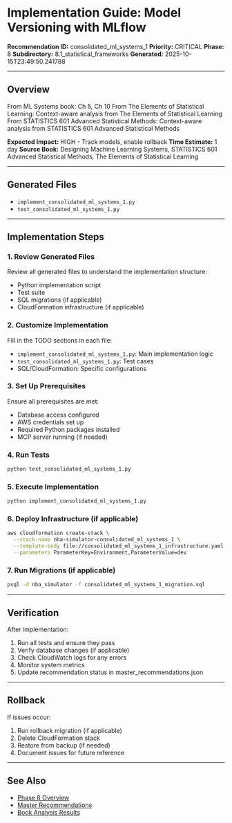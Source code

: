 # Implementation Guide: Model Versioning with MLflow

**Recommendation ID:** consolidated_ml_systems_1
**Priority:** CRITICAL
**Phase:** 8
**Subdirectory:** 8.1_statistical_frameworks
**Generated:** 2025-10-15T23:49:50.241788

---

## Overview

From ML Systems book: Ch 5, Ch 10 From The Elements of Statistical Learning: Context-aware analysis from The Elements of Statistical Learning From STATISTICS 601 Advanced Statistical Methods: Context-aware analysis from STATISTICS 601 Advanced Statistical Methods

**Expected Impact:** HIGH - Track models, enable rollback
**Time Estimate:** 1 day
**Source Book:** Designing Machine Learning Systems, STATISTICS 601 Advanced Statistical Methods, The Elements of Statistical Learning

---

## Generated Files

- `implement_consolidated_ml_systems_1.py`
- `test_consolidated_ml_systems_1.py`

---

## Implementation Steps

### 1. Review Generated Files

Review all generated files to understand the implementation structure:
- Python implementation script
- Test suite
- SQL migrations (if applicable)
- CloudFormation infrastructure (if applicable)

### 2. Customize Implementation

Fill in the TODO sections in each file:
- `implement_consolidated_ml_systems_1.py`: Main implementation logic
- `test_consolidated_ml_systems_1.py`: Test cases
- SQL/CloudFormation: Specific configurations

### 3. Set Up Prerequisites

Ensure all prerequisites are met:
- Database access configured
- AWS credentials set up
- Required Python packages installed
- MCP server running (if needed)

### 4. Run Tests

```bash
python test_consolidated_ml_systems_1.py
```

### 5. Execute Implementation

```bash
python implement_consolidated_ml_systems_1.py
```

### 6. Deploy Infrastructure (if applicable)

```bash
aws cloudformation create-stack \
  --stack-name nba-simulator-consolidated_ml_systems_1 \
  --template-body file://consolidated_ml_systems_1_infrastructure.yaml \
  --parameters ParameterKey=Environment,ParameterValue=dev
```

### 7. Run Migrations (if applicable)

```bash
psql -d nba_simulator -f consolidated_ml_systems_1_migration.sql
```

---

## Verification

After implementation:
1. Run all tests and ensure they pass
2. Verify database changes (if applicable)
3. Check CloudWatch logs for any errors
4. Monitor system metrics
5. Update recommendation status in master_recommendations.json

---

## Rollback

If issues occur:
1. Run rollback migration (if applicable)
2. Delete CloudFormation stack
3. Restore from backup (if needed)
4. Document issues for future reference

---

## See Also

- [Phase 8 Overview](/Users/ryanranft/nba-simulator-aws/docs/phases/phase_8/)
- [Master Recommendations](/Users/ryanranft/nba-mcp-synthesis/analysis_results/master_recommendations.json)
- [Book Analysis Results](/Users/ryanranft/nba-mcp-synthesis/analysis_results/)
